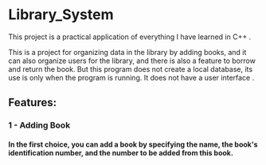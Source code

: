 # Library_System

This project is a practical application of everything I have learned in C++ .

This is a project for organizing data in the library by adding books, and it can also organize users for the library, and there is also a feature to borrow and return the book. But this program does not create a local database, its use is only when the program is running. It does not have a user interface .
## Features:
### 1 - Adding Book
#### In the first choice, you can add a book by specifying the name, the book's identification number, and the number to be added from this book.

